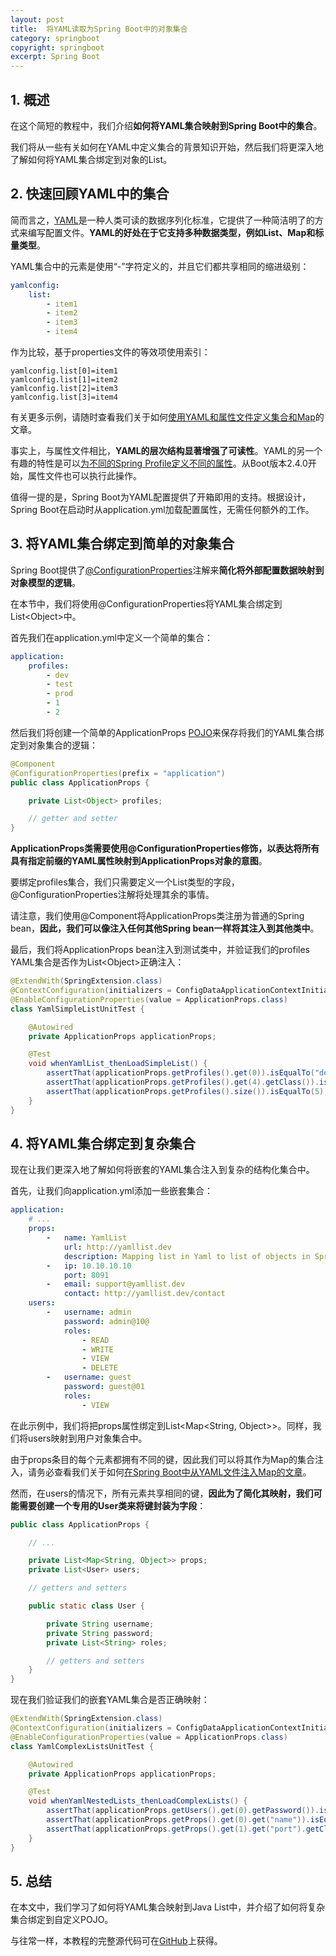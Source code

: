 ```yaml
---
layout: post
title:  将YAML读取为Spring Boot中的对象集合
category: springboot
copyright: springboot
excerpt: Spring Boot
---
```


## 1. 概述

在这个简短的教程中，我们介绍**如何将YAML集合映射到Spring Boot中的集合**。

我们将从一些有关如何在YAML中定义集合的背景知识开始，然后我们将更深入地了解如何将YAML集合绑定到对象的List。

## 2. 快速回顾YAML中的集合

简而言之，[YAML](https://yaml.org/spec/1.2/spec.html)是一种人类可读的数据序列化标准，它提供了一种简洁明了的方式来编写配置文件。**YAML的好处在于它支持多种数据类型，例如List、Map和标量类型**。

YAML集合中的元素是使用“-”字符定义的，并且它们都共享相同的缩进级别：

```yaml
yamlconfig:
    list:
        - item1
        - item2
        - item3
        - item4
```

作为比较，基于properties文件的等效项使用索引：

```properties
yamlconfig.list[0]=item1
yamlconfig.list[1]=item2
yamlconfig.list[2]=item3
yamlconfig.list[3]=item4
```

有关更多示例，请随时查看我们关于如何[使用YAML和属性文件定义集合和Map]()的文章。

事实上，与属性文件相比，**YAML的层次结构显著增强了可读性**。YAML的另一个有趣的特性是可以[为不同的Spring Profile定义不同的属性]()。从Boot版本2.4.0开始，属性文件也可以执行此操作。

值得一提的是，Spring Boot为YAML配置提供了开箱即用的支持。根据设计，Spring Boot在启动时从application.yml加载配置属性，无需任何额外的工作。

## 3. 将YAML集合绑定到简单的对象集合

Spring Boot提供了[@ConfigurationProperties]()注解来**简化将外部配置数据映射到对象模型的逻辑**。

在本节中，我们将使用@ConfigurationProperties将YAML集合绑定到List<Object\>中。

首先我们在application.yml中定义一个简单的集合：

```yaml
application:
    profiles:
        - dev
        - test
        - prod
        - 1
        - 2
```

然后我们将创建一个简单的ApplicationProps [POJO]()来保存将我们的YAML集合绑定到对象集合的逻辑：

```java
@Component
@ConfigurationProperties(prefix = "application")
public class ApplicationProps {

	private List<Object> profiles;

	// getter and setter
}
```

**ApplicationProps类需要使用@ConfigurationProperties修饰，以表达将所有具有指定前缀的YAML属性映射到ApplicationProps对象的意图**。

要绑定profiles集合，我们只需要定义一个List类型的字段，@ConfigurationProperties注解将处理其余的事情。

请注意，我们使用@Component将ApplicationProps类注册为普通的Spring bean，**因此，我们可以像注入任何其他Spring bean一样将其注入到其他类中**。

最后，我们将ApplicationProps bean注入到测试类中，并验证我们的profiles YAML集合是否作为List<Object\>正确注入：

```java
@ExtendWith(SpringExtension.class)
@ContextConfiguration(initializers = ConfigDataApplicationContextInitializer.class)
@EnableConfigurationProperties(value = ApplicationProps.class)
class YamlSimpleListUnitTest {

	@Autowired
	private ApplicationProps applicationProps;

	@Test
	void whenYamlList_thenLoadSimpleList() {
		assertThat(applicationProps.getProfiles().get(0)).isEqualTo("dev");
		assertThat(applicationProps.getProfiles().get(4).getClass()).isEqualTo(Integer.class);
		assertThat(applicationProps.getProfiles().size()).isEqualTo(5);
	}
}
```

## 4. 将YAML集合绑定到复杂集合

现在让我们更深入地了解如何将嵌套的YAML集合注入到复杂的结构化集合中。

首先，让我们向application.yml添加一些嵌套集合：

```yaml
application:
    # ...
    props:
        -   name: YamlList
            url: http://yamllist.dev
            description: Mapping list in Yaml to list of objects in Spring Boot
        -   ip: 10.10.10.10
            port: 8091
        -   email: support@yamllist.dev
            contact: http://yamllist.dev/contact
    users:
        -   username: admin
            password: admin@10@
            roles:
                - READ
                - WRITE
                - VIEW
                - DELETE
        -   username: guest
            password: guest@01
            roles:
                - VIEW
```

在此示例中，我们将把props属性绑定到List<Map<String, Object>>。同样，我们将users映射到用户对象集合中。

由于props条目的每个元素都拥有不同的键，因此我们可以将其作为Map的集合注入，请务必查看我们关于如何[在Spring Boot中从YAML文件注入Map的文章](使用Spring从YAML文件注入Map.md)。

然而，在users的情况下，所有元素共享相同的键，**因此为了简化其映射，我们可能需要创建一个专用的User类来将键封装为字段**：

```java
public class ApplicationProps {

	// ...

	private List<Map<String, Object>> props;
	private List<User> users;

	// getters and setters

	public static class User {

		private String username;
		private String password;
		private List<String> roles;

		// getters and setters
	}
}
```

现在我们验证我们的嵌套YAML集合是否正确映射：

```java
@ExtendWith(SpringExtension.class)
@ContextConfiguration(initializers = ConfigDataApplicationContextInitializer.class)
@EnableConfigurationProperties(value = ApplicationProps.class)
class YamlComplexListsUnitTest {

	@Autowired
	private ApplicationProps applicationProps;

	@Test
	void whenYamlNestedLists_thenLoadComplexLists() {
		assertThat(applicationProps.getUsers().get(0).getPassword()).isEqualTo("admin@10@");
		assertThat(applicationProps.getProps().get(0).get("name")).isEqualTo("YamlList");
		assertThat(applicationProps.getProps().get(1).get("port").getClass()).isEqualTo(Integer.class);
	}
}
```

## 5. 总结

在本文中，我们学习了如何将YAML集合映射到Java List中，并介绍了如何将复杂集合绑定到自定义POJO。

与往常一样，本教程的完整源代码可在[GitHub](https://github.com/tuyucheng7/taketoday-tutorial4j/tree/master/spring-boot-modules/spring-boot-properties-2)上获得。